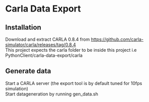 
# Carla Data Export


## Installation
Download and extract CARLA 0.8.4 from https://github.com/carla-simulator/carla/releases/tag/0.8.4  
This project expects the carla folder to be inside this project i.e PythonClient/carla-data-export/carla

## Generate data
Start a CARLA server (the export tool is by default tuned for 10fps simulation)  
Start datageneration by running gen_data.sh
